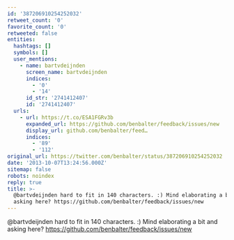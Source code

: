 ```yaml
---
id: '387206910254252032'
retweet_count: '0'
favorite_count: '0'
retweeted: false
entities:
  hashtags: []
  symbols: []
  user_mentions:
    - name: bartvdeijnden
      screen_name: bartvdeijnden
      indices:
        - '0'
        - '14'
      id_str: '2741412407'
      id: '2741412407'
  urls:
    - url: https://t.co/ESA1FGRv3b
      expanded_url: https://github.com/benbalter/feedback/issues/new
      display_url: github.com/benbalter/feed…
      indices:
        - '89'
        - '112'
original_url: https://twitter.com/benbalter/status/387206910254252032
date: '2013-10-07T13:24:56.000Z'
sitemap: false
robots: noindex
reply: true
title: >-
  @bartvdeijnden hard to fit in 140 characters. :) Mind elaborating a bit and
  asking here? https://github.com/benbalter/feedback/issues/new
---
```


@bartvdeijnden hard to fit in 140 characters. :) Mind elaborating a bit and asking here? https://github.com/benbalter/feedback/issues/new